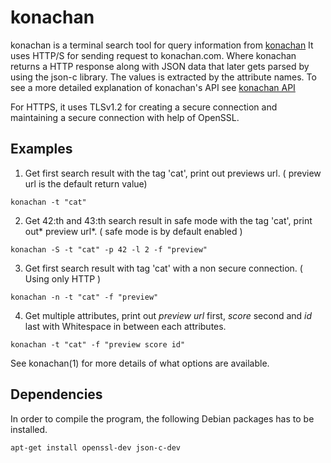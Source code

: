 konachan
=========

konachan is a terminal search tool for query information from [konachan](https://konachan.net)
It uses HTTP/S for sending request to konachan.com. Where konachan returns
a HTTP response along with JSON data that later gets parsed by using the json-c library. The values is extracted by the attribute names.
To see a more detailed explanation of konachan's API see [konachan API](https://konachan.com/help/api) 

For HTTPS, it uses TLSv1.2 for creating a secure connection and maintaining a secure connection with help of OpenSSL. 


Examples
------
1. Get first search result with the tag 'cat', print out previews url. ( preview url is the default return value)
```
konachan -t "cat"
```

2. Get 42:th and 43:th search result in safe mode with the tag 'cat', print out* preview url*. ( safe mode is by default enabled )
```
konachan -S -t "cat" -p 42 -l 2 -f "preview"
```

3. Get first search result with tag 'cat' with a non secure connection. ( Using only HTTP )
```
konachan -n -t "cat" -f "preview"
```

4. Get multiple attributes, print out *preview url* first, *score* second and *id* last with Whitespace in between each attributes.
```
konachan -t "cat" -f "preview score id"
```

See konachan(1) for more details of what options are available.

Dependencies
---------
In order to compile the program, the following Debian packages has to be installed.
```
apt-get install openssl-dev json-c-dev
```